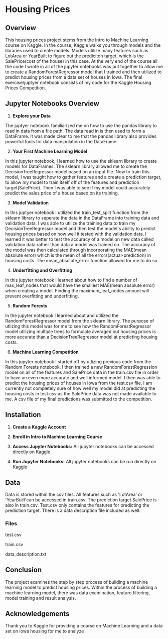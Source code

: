 # Housing Prices

## Overview
This housing prices project stems from the Intro to Machine Learning course on Kaggle. In the course, Kaggle walks you through models and the libraries used to create models. Models utilize many features such as LotArea or YearBuilt to figure out the prediciton target, which is the SalePrice(cost of the house) in this case. At the very end of the course all the code I wrote in all of the jupyter notebooks was put together to allow me to create a RandomForestRegressor model that I trained and then utilized to predict housing prices from a data set of houses in Iowa. The final exercise/juptyer notebook consists of my code for the Kaggle Housing Prices Competition.

## Jupyter Notebooks Overview

1) **Explore your Data**

The juptyer notebook familiarized me on how to use the pandas library to read in data from a file path. The data read in
is then used to form a DataFrame. It was made clear to me that the pandas library also provides powerful tools
for data manipulation in the DataFrame.

2) **Your First Machine Learning Model**

In this jupyter notebook, I learned how to use the sklearn library to create models for DataFrames. The sklearn library allowed me to create the DecisionTreeRegressor model based on an input file. Now to train this model, I was taught how to gather features and a create a prediction target, to allow my model to train itself off of the features and prediction target(SalePrice). Then I was able to see if my model could accurately predict the sales price of a house based on its training.

3) **Model Validation**

In this juptyer notebook I utilized the train_test_split function from the sklearn library to seperate the data in the DataFrame into training data and validation data. I was able to utilize the training data to train my DecisionTreeRegressor model and then
test the model's ability to predict housing prices based on how well it tested with the validation data. I learned it was better to test the accuracy of a model on new data called validation data rather than data a model was trained on. The accuracy of the model was then calculated through incorporating the MAE(mean absolute error) which is the mean of all the errors(actual-prediction) in housing costs. The mean_absolute_error function allowed for me to do so.

4) **Underfitting and Overfitting**

In this jupyter notebook I learned about how to find a number of max_leaf_nodes that would have the smallest MAE(mean absolute error) when creating a model. Finding the maximum_leaf_nodes amount will prevent overfitting and underfitting.

5) **Random Forests**

In the jupyter notebook I learned about and utilized the RandomForestRegressor model from the sklearn library. The purpose of utlizing this model was for me to see how the RandomForestRegressor model utilizing multiple trees to formulate averaged out housing prices is more accurate than a DecisionTreeRegressor model at predicting housing costs.

6) **Machine Learning Competition**

In this jupyter notebook I started off by utlizing previous code from the Random Forests notebook. I then trained a new RandomForestRegression model on all of the features and SalePrice data in the train.csv file in order to have an even more accurate and well informed model. I then was able to predict the housing prices of houses in Iowa from the test.csv file. I am currently not completely sure of how well my model did at predicting the housing costs in test.csv as the SalePrice data was not made available to me. A csv file of my final predictions was submitted to the competition.

## Installation
1) **Create a Kaggle Account**

2) **Enroll in Intro to Machine Learning Course**

3) **Access Jupyter Notebooks:**
All jupyter notebooks can be accessed directly on Kaggle

4) **Run Jupyter Notebooks:**
All jupyter notebooks can be run directly on Kaggle

## Data
Data is stored within the csv files. All features such as 'LotArea' or 'YearBuilt'can be accessed in train.csv. The prediction target SalePrice is also in train.csv. Test.csv only contains the features for predicting the prediction target. There is a data description file included as well.

### Files
test.csv

train.csv

data_description.txt

## Conclusion
The project examines the step by step process of building a machine learning model to predict housing prices. Within the process of building a machine learning model, there was data examination, feature filtering, model training and result analysis.

## Acknowledgements
Thank you to Kaggle for providing a course on Machine Learning and a data set on Iowa housing for me to analyze